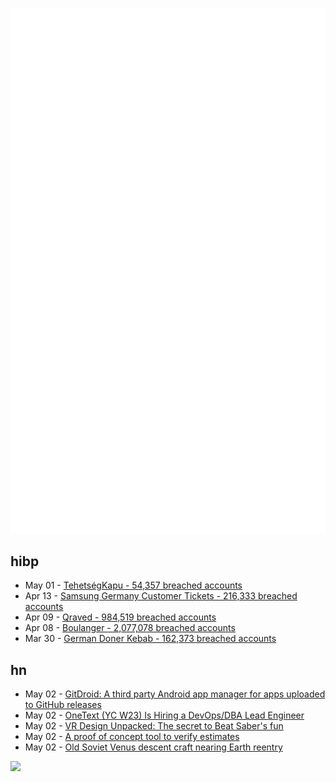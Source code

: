 ![Metrics](https://raw.githubusercontent.com/phixion/phixion/master/metrics.svg)

## hibp

<!--
for https://github.com/phixion/phixion/blob/main/.github/workflows/feeds.yml
-->
<!--START_SECTION:haveibeenpwnd-->
- May 01 - [TehetségKapu - 54,357 breached accounts](https://haveibeenpwned.com/PwnedWebsites#TehetsegKapu)
- Apr 13 - [Samsung Germany Customer Tickets - 216,333 breached accounts](https://haveibeenpwned.com/PwnedWebsites#SamsungGermany)
- Apr 09 - [Qraved - 984,519 breached accounts](https://haveibeenpwned.com/PwnedWebsites#Qraved)
- Apr 08 - [Boulanger - 2,077,078 breached accounts](https://haveibeenpwned.com/PwnedWebsites#Boulanger)
- Mar 30 - [German Doner Kebab - 162,373 breached accounts](https://haveibeenpwned.com/PwnedWebsites#GermanDonerKebab)
<!--END_SECTION:haveibeenpwnd-->

## hn

<!--
for https://github.com/phixion/phixion/blob/main/.github/workflows/feeds.yml
-->
<!--START_SECTION:hn-->
- May 02 - [GitDroid: A third party Android app manager for apps uploaded to GitHub releases](https://github.com/TechnicJelle/GitDroid)
- May 02 - [OneText (YC W23) Is Hiring a DevOps/DBA Lead Engineer](https://news.ycombinator.com/item?id=43874534)
- May 02 - [VR Design Unpacked: The secret to Beat Saber's fun](https://www.roadtovr.com/beat-saber-instructed-motion-until-you-fall-inside-xr-design/)
- May 02 - [A proof of concept tool to verify estimates](https://terrytao.wordpress.com/2025/05/01/a-proof-of-concept-tool-to-verify-estimates/)
- May 02 - [Old Soviet Venus descent craft nearing Earth reentry](https://www.leonarddavid.com/old-soviet-venus-descent-craft-nearing-earth-reentry/)
<!--END_SECTION:hn-->

<!--
for https://yhype.me
-->
![](https://hit.yhype.me/github/profile?user_id=13013670)
